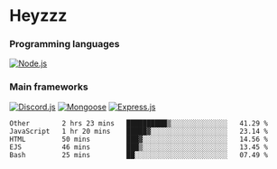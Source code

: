# Heyzzz  

### Programming languages  

[![Node.js](https://img.shields.io/badge/-Node.js-262626?style=for-the-badge)](https://nodejs.org/ru)

### Main frameworks

[![Discord.js](https://img.shields.io/badge/-Discord.js-262626?style=for-the-badge)](https://www.npmjs.com/package/discord.js) [![Mongoose](https://img.shields.io/badge/-Mongoose-262626?style=for-the-badge)](https://www.npmjs.com/package/mongoose) [![Express.js](https://img.shields.io/badge/-Express.js-262626?style=for-the-badge)](https://www.npmjs.com/package/express)
<!--START_SECTION:waka-->
```text
Other        2 hrs 23 mins   ██████████▒░░░░░░░░░░░░░░   41.29 % 
JavaScript   1 hr 20 mins    █████▓░░░░░░░░░░░░░░░░░░░   23.14 % 
HTML         50 mins         ███▓░░░░░░░░░░░░░░░░░░░░░   14.56 % 
EJS          46 mins         ███▒░░░░░░░░░░░░░░░░░░░░░   13.45 % 
Bash         25 mins         ██░░░░░░░░░░░░░░░░░░░░░░░   07.49 % 
```
<!--END_SECTION:waka-->
